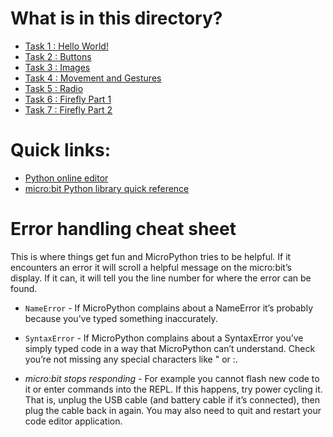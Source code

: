 # What is in this directory?

* [Task 1 : Hello World!](task1.md)
* [Task 2 : Buttons](task2.md)
* [Task 3 : Images](task3.md)
* [Task 4 : Movement and Gestures](task4.md)
* [Task 5 : Radio](task5.md)
* [Task 6 : Firefly Part 1](task6.md)
* [Task 7 : Firefly Part 2](task7.md)

# Quick links:

* [Python online editor](http://python.microbit.org/v/1)
* [micro:bit Python library quick reference](http://microbit-micropython.readthedocs.io/en/latest/index.html)

# Error handling cheat sheet

This is where things get fun and MicroPython tries to be helpful. If it encounters an error it will scroll a helpful message on the micro:bit’s display. If it can, it will tell you the line number for where the error can be found.

* `NameError` - If MicroPython complains about a NameError it’s probably because you’ve typed something inaccurately.

* `SyntaxError` - If MicroPython complains about a SyntaxError you’ve simply typed code in a way that MicroPython can’t understand. Check you’re not missing any special characters like " or :.

* *micro:bit stops responding* - For example you cannot flash new code to it or enter commands into the REPL. If this happens, try power cycling it. That is, unplug the USB cable (and battery cable if it’s connected), then plug the cable back in again. You may also need to quit and restart your code editor application.

